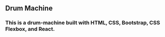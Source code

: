 ## Drum Machine 
### This is a drum-machine built with HTML, CSS, Bootstrap, CSS Flexbox, and React.
